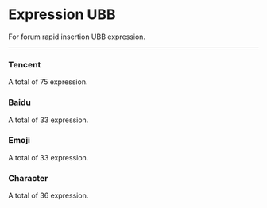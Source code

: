 # Expression UBB #

For forum rapid insertion UBB expression.

--------------
### Tencent
A total of 75 expression.

### Baidu
A total of 33 expression.

### Emoji
A total of 33 expression.

### Character
A total of 36 expression.